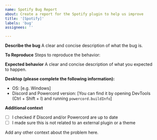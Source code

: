 ```yaml
---
name: Spotify Bug Report
about: Create a report for the Spotify plugin to help us improve
title: '[Spotify]'
labels: 'bug'
assignees: ''

---
```


**Describe the bug**
A clear and concise description of what the bug is.

**To Reproduce**
Steps to reproduce the behavior:

**Expected behavior**
A clear and concise description of what you expected to happen.

**Desktop (please complete the following information):**
 - OS: [e.g. Windows]
 - Discord and Powercord version: [You can find it by opening DevTools (Ctrl + Shift + I) and running `powercord.buildInfo`]

**Additional context**
 - [ ] I checked if Discord and/or Powercord are up to date
 - [ ] I made sure this is not related to an external plugin or a theme
 
Add any other context about the problem here.
